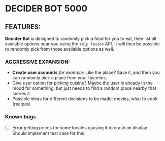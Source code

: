 # DECIDER BOT 5000

## FEATURES:
**Decider Bot** is designed to randomly pick a food for you to eat, then
list all available options near you using the ```Yelp Fusion``` API.
It will then be possible to randomly pick from those available options as well.


### AGGRESSIVE EXPANSION:
- **Create user accounts** 
	*for example:* Like the place? Save it, and then you can randomly pick a place from your favorites.
- Give user option for picking cuisine? Maybe the user is already in the mood for something, but just needs to find a random place nearby that serves it.
- Possible ideas for different decisions to be made: movies, what to
  cook (recipes) 

### Known bugs
- [ ] Error getting prices for some locales causing it to crash on display. Should implement test case for this.